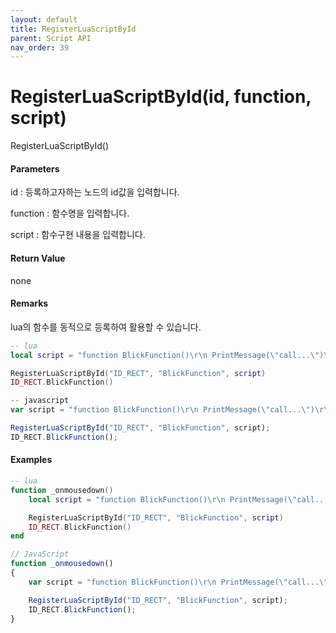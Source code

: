 ```yaml
---
layout: default
title: RegisterLuaScriptById
parent: Script API
nav_order: 39
---
```

# RegisterLuaScriptById\(id, function, script\)

RegisterLuaScriptById\(\)

#### Parameters

id : 등록하고자하는 노드의 id값을 입력합니다.

function : 함수명을 입력합니다.

script : 함수구현 내용을 입력합니다.

#### Return Value

none

#### Remarks

lua의 함수를 동적으로 등록하여 활용할 수 있습니다.

```lua
-- lua
local script = "function BlickFunction()\r\n PrintMessage(\"call...\")\r\nend";    -- lua script function

RegisterLuaScriptById("ID_RECT", "BlickFunction", script)
ID_RECT.BlickFunction()
```

```js
-- javascript
var script = "function BlickFunction()\r\n PrintMessage(\"call...\")\r\nend";    // lua script function

RegisterLuaScriptById("ID_RECT", "BlickFunction", script);
ID_RECT.BlickFunction();
```

#### 

#### Examples

```lua
-- lua
function _onmousedown()
    local script = "function BlickFunction()\r\n PrintMessage(\"call...\")\r\nend";    -- lua script function

    RegisterLuaScriptById("ID_RECT", "BlickFunction", script)
    ID_RECT.BlickFunction()
end
```

```js
// JavaScript
function _onmousedown()
{    
    var script = "function BlickFunction()\r\n PrintMessage(\"call...\")\r\nend";    // lua script function

    RegisterLuaScriptById("ID_RECT", "BlickFunction", script);
    ID_RECT.BlickFunction();
}
```



